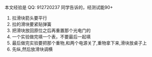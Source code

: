 本文经验是 QQ: 912720237 同学告诉的，经测试能90+

1. 拉滑块箭头要平行
2. 拉的滑块要紧贴弹簧
3. 把滑块放回原位之后再重置那个光电门的
4. 一个实验做完填一个表，不要最后一起填
5. 最后做完实验要把那个重物,和两个电源关了,重物拿下来,滑块放桌子上
6. 先纵,然后放滑块调横